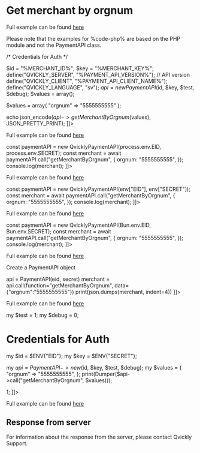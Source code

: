 # Get merchant by orgnum

<include from="Snippets-PaymentAPI.md" element-id="snippet-header"></include>

<tabs>
    <tab title="%code-json%">
<code-block lang="json">
<![CDATA[
{
    "credentials": {
        "id": "%MERCHANT_ID%",
        "hash": "f2ceb889f19943787e99b20bff5ada977b6a4c0ba7fe4e37a2f2fed75030ca173ae1e3f2ef0c3206c271b6b46d917efa9d7243b18ae93da45b12dd0edf70f168",
        "version": "%PAYMENT_API_VERSION%",
        "client": "%PAYMENT_API_CLIENT_NAME%",
        "language": "sv",
        "time": 1714932700.2624588
    },
    "data": {
        "orgnum": "5555555555"
    },
    "function": "getMerchantByOrgnum"
}
]]>
</code-block>
    </tab>

<tab title="%code-php%">
<code-block lang="php">
<![CDATA[
<?php
]]>
</code-block>

Full example can be found [here](https://github.com/Billmate/qvickly-php-module/blob/main/examples/PaymentAPI/getAddress.php)

Please note that the examples for %code-php% are based on the PHP module and not the PaymentAPI class.

</tab>

<tab title="%code-phplegacy%">
<code-block lang="PHP">
<![CDATA[
<?php
include('../PaymentAPI.php');
$test = true;
$debug = false;

/* Credentials for Auth */

$id = "%MERCHANT_ID%";
$key = "%MERCHANT_KEY%";
define("QVICKLY_SERVER", "%PAYMENT_API_VERSION%"); // API version
define("QVICKLY_CLIENT", "%PAYMENT_API_CLIENT_NAME%");
define("QVICKLY_LANGUAGE", "sv");
$api = new PaymentAPI($id, $key, $test, $debug);
$values = array();

$values = array(
    "orgnum" => "5555555555"
);

echo json_encode($api->getMerchantByOrgnum($values), JSON_PRETTY_PRINT);
]]>
</code-block>

Full example can be found [here](https://github.com/Billmate/QvicklyAPISamples/blob/main/PHP.Legacy/examples/getMerchantByOrgnum.php)

</tab>

<tab title="%code-node%">
<code-block lang="javascript">
<![CDATA[
import { QvicklyPaymentAPI } from "../../PaymentAPI.js";

const paymentAPI = new QvicklyPaymentAPI(process.env.EID, process.env.SECRET);
const merchant = await paymentAPI.call("getMerchantByOrgnum", {
    orgnum: "5555555555",
});
console.log(merchant);
]]>
</code-block>

Full example can be found [here](https://github.com/Billmate/QvicklyAPISamples/blob/main/Node.JS/examples/PaymentAPI/getMerchantByOrgnum.js)

</tab>

<tab title="%code-deno%">
<code-block lang="javascript">
<![CDATA[
import {QvicklyPaymentAPI, env} from "../../PaymentAPI.ts";

const paymentAPI = new QvicklyPaymentAPI(env["EID"], env["SECRET"]);
const merchant = await paymentAPI.call("getMerchantByOrgnum", {
    orgnum: "5555555555",
});
console.log(merchant);
]]>
</code-block>

Full example can be found [here](https://github.com/Billmate/QvicklyAPISamples/blob/main/Deno/examples/PaymentAPI/getMerchantByOrgnum.ts)

</tab>

<tab title="%code-bun%">
<code-block lang="javascript">
<![CDATA[
import QvicklyPaymentAPI from "../../PaymentAPI";

const paymentAPI = new QvicklyPaymentAPI(Bun.env.EID, Bun.env.SECRET);
const merchant = await paymentAPI.call("getMerchantByOrgnum", {
    orgnum: "5555555555",
});
console.log(merchant);
]]>
</code-block>

Full example can be found [here](https://github.com/Billmate/QvicklyAPISamples/blob/main/Bun/examples/PaymentAPI/getMerchantByOrgnum.ts)

</tab>

  <tab title="%code-python%">
<code-block lang="Python">
<![CDATA[
from PaymentAPI import PaymentAPI

# Create a PaymentAPI object
api = PaymentAPI(eid, secret)
merchant = api.call(function="getMerchantByOrgnum", data={"orgnum":"5555555555"})
print(json.dumps(merchant, indent=4))
]]>
</code-block>

Full example can be found [here](https://github.com/Billmate/QvicklyAPISamples/blob/main/Python/examples/PaymentAPI/getMerchantByOrgnum.py)

  </tab>

<tab title="%code-perl%">
<code-block lang="perl">
<![CDATA[
#!/usr/bin/perl
use strict;
use warnings;
use JSON::PP;
use Data::Dumper;
use lib '../..';
require "PaymentAPI.pl";
require "LoadEnv.pl";
LoadEnv('../../.env');

my $test = 1;
my $debug = 0;

# Credentials for Auth
my $id = $ENV{"EID"};
my $key = $ENV{"SECRET"};

my $api = PaymentAPI->new($id, $key, $test, $debug);
my $values = {
    "orgnum" => "5555555555",
};
print(Dumper($api->call("getMerchantByOrgnum", $values)));

1;
]]>
</code-block>

Full example can be found [here](https://github.com/Billmate/QvicklyAPISamples/blob/main/Perl/examples/PaymentAPI/getMerchantByOrgnum.pl)

</tab>

</tabs>

## Response from server
For information about the response from the server, please contact Qvickly Support.

<include from="Snippets-Examples.md" element-id="snippet-footer"></include>